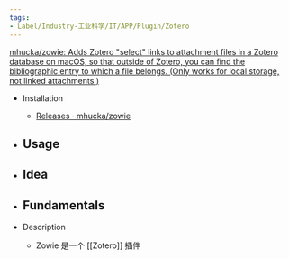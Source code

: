 ```yaml
---
tags:
- Label/Industry-工业科学/IT/APP/Plugin/Zotero
---
```


[mhucka/zowie: Adds Zotero "select" links to attachment files in a Zotero database on macOS, so that outside of Zotero, you can find the bibliographic entry to which a file belongs. (Only works for local storage, not linked attachments.)](https://github.com/mhucka/zowie)

- Installation
    - [Releases · mhucka/zowie](https://github.com/mhucka/zowie/releases)

- Usage
    - 

- Idea
    - 

- Fundamentals
    - 

- Description
    - Zowie 是一个 [[Zotero]] 插件
